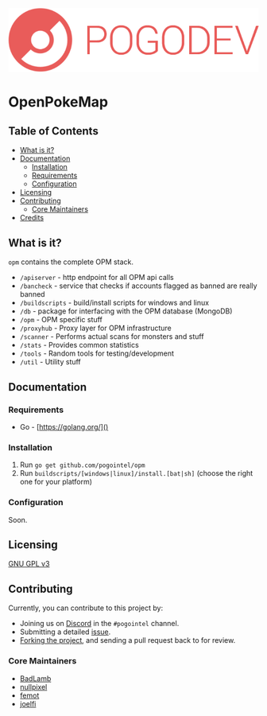 [![POGODEV](https://github.com/pogodevorg/assets/blob/master/public/img/logo-github.png?raw=true)](https://pogodev.org)

# OpenPokeMap
## Table of Contents

* [What is it?](#what-is-it)
* [Documentation](#documentation)
  * [Installation](#installation)
  * [Requirements](#requirements)
  * [Configuration](#configuration)
* [Licensing](#licensing)
* [Contributing](#contributing)
  * [Core Maintainers](#core-maintainers)
* [Credits](#credits)

## What is it?
`opm` contains the complete OPM stack.
- `/apiserver` - http endpoint for all OPM api calls
- `/bancheck` - service that checks if accounts flagged as banned are really banned
- `/buildscripts` - build/install scripts for windows and linux
- `/db` - package for interfacing with the OPM database (MongoDB)
- `/opm` - OPM specific stuff
- `/proxyhub` - Proxy layer for OPM infrastructure
- `/scanner` - Performs actual scans for monsters and stuff
- `/stats` - Provides common statistics
- `/tools` - Random tools for testing/development
- `/util` - Utility stuff 

## Documentation
### Requirements
- Go - [https://golang.org/]()

### Installation
1. Run `go get github.com/pogointel/opm`
3. Run `buildscripts/[windows|linux]/install.[bat|sh]` (choose the right one for your platform)

### Configuration
Soon.

## Licensing
[GNU GPL v3](https://github.com/pogointel/opm/blob/master/LICENSE)

## Contributing
Currently, you can contribute to this project by:
* Joining us on [Discord](https://discord.pogodev.org/) in the `#pogointel` channel.
* Submitting a detailed [issue](https://github.com/pogointel/opm/issues/new).
* [Forking the project](https://github.com/pogointel/opm/fork), and sending a pull request back to for review.

### Core Maintainers

* [BadLamb](https://github.com/BadLamb)
* [nullpixel](https://github.com/nullpixel1)
* [femot](https://github.com/femot)
* [joelfi](https://github.com/joelfi)
